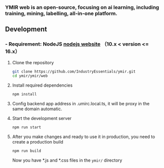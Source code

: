### YMIR web is an open-source, focusing on ai learning, including training, mining, labelling, all-in-one platform.
## Development
### - Requirement: NodeJS [nodejs website](http://nodejs.cn/) （10.x < version <= 16.x）

1. Clone the repository
   ```bash
   git clone https://github.com/IndustryEssentials/ymir.git
   cd ymir/ymir/web
   ```

2. Install required dependencies
   ```bash
   npm install
   ```

3. Config backend app address in .umirc.local.ts, it will be proxy in the same domain automatic.

4. Start the development server
   ```bash
   npm run start
   ```

5. After you make changes and ready to use it in production, you need to create a production build
   ```bash
   npm run build
   ```
   Now you have *.js and *.css files in the `ymir/` directory
